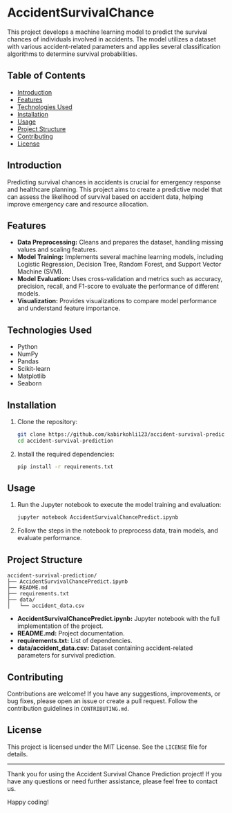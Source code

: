 # AccidentSurvivalChance

This project develops a machine learning model to predict the survival chances of individuals involved in accidents. The model utilizes a dataset with various accident-related parameters and applies several classification algorithms to determine survival probabilities.

## Table of Contents

- [Introduction](#introduction)
- [Features](#features)
- [Technologies Used](#technologies-used)
- [Installation](#installation)
- [Usage](#usage)
- [Project Structure](#project-structure)
- [Contributing](#contributing)
- [License](#license)

## Introduction

Predicting survival chances in accidents is crucial for emergency response and healthcare planning. This project aims to create a predictive model that can assess the likelihood of survival based on accident data, helping improve emergency care and resource allocation.

## Features

- **Data Preprocessing:** Cleans and prepares the dataset, handling missing values and scaling features.
- **Model Training:** Implements several machine learning models, including Logistic Regression, Decision Tree, Random Forest, and Support Vector Machine (SVM).
- **Model Evaluation:** Uses cross-validation and metrics such as accuracy, precision, recall, and F1-score to evaluate the performance of different models.
- **Visualization:** Provides visualizations to compare model performance and understand feature importance.

## Technologies Used

- Python
- NumPy
- Pandas
- Scikit-learn
- Matplotlib
- Seaborn

## Installation

1. Clone the repository:
   ```bash
   git clone https://github.com/kabirkohli123/accident-survival-prediction.git
   cd accident-survival-prediction
   ```

2. Install the required dependencies:
   ```bash
   pip install -r requirements.txt
   ```

## Usage

1. Run the Jupyter notebook to execute the model training and evaluation:
   ```bash
   jupyter notebook AccidentSurvivalChancePredict.ipynb
   ```

2. Follow the steps in the notebook to preprocess data, train models, and evaluate performance.

## Project Structure

```
accident-survival-prediction/
├── AccidentSurvivalChancePredict.ipynb
├── README.md
├── requirements.txt
├── data/
│   └── accident_data.csv
```

- **AccidentSurvivalChancePredict.ipynb:** Jupyter notebook with the full implementation of the project.
- **README.md:** Project documentation.
- **requirements.txt:** List of dependencies.
- **data/accident_data.csv:** Dataset containing accident-related parameters for survival prediction.

## Contributing

Contributions are welcome! If you have any suggestions, improvements, or bug fixes, please open an issue or create a pull request. Follow the contribution guidelines in `CONTRIBUTING.md`.

## License

This project is licensed under the MIT License. See the `LICENSE` file for details.

---

Thank you for using the Accident Survival Chance Prediction project! If you have any questions or need further assistance, please feel free to contact us.

Happy coding!
